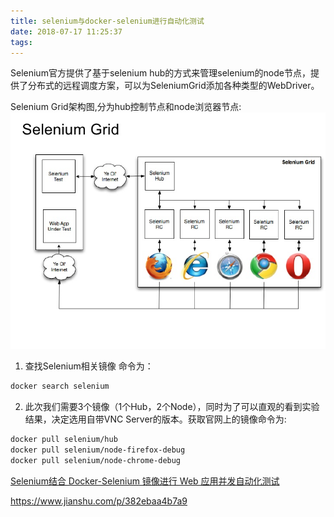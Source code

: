 ```yaml
---
title: selenium与docker-selenium进行自动化测试
date: 2018-07-17 11:25:37
tags:
---
```


Selenium官方提供了基于selenium hub的方式来管理selenium的node节点，提供了分布式的远程调度方案，可以为SeleniumGrid添加各种类型的WebDriver。

Selenium Grid架构图,分为hub控制节点和node浏览器节点:
![img](/images/20180717_01.png)



1. 查找Selenium相关镜像
命令为：

```bash
docker search selenium
```

2. 此次我们需要3个镜像（1个Hub，2个Node），同时为了可以直观的看到实验结果，决定选用自带VNC Server的版本。获取官网上的镜像命令为:

```bash
docker pull selenium/hub
docker pull selenium/node-firefox-debug
docker pull selenium/node-chrome-debug
```

[Selenium结合 Docker-Selenium 镜像进行 Web 应用并发自动化测试](https://testerhome.com/topics/8148)

https://www.jianshu.com/p/382ebaa4b7a9